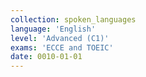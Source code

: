 ```yaml
---
collection: spoken_languages
language: 'English'
level: 'Advanced (C1)'
exams: 'ECCE and TOEIC'
date: 0010-01-01
---
```


